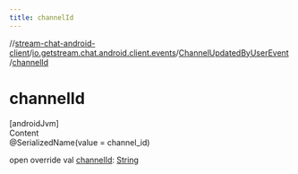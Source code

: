 ```yaml
---
title: channelId
---
```

//[stream-chat-android-client](../../../index.md)/[io.getstream.chat.android.client.events](../index.md)/[ChannelUpdatedByUserEvent](index.md)/[channelId](channelId.md)



# channelId  
[androidJvm]  
Content  
@SerializedName(value = channel_id)  
  
open override val [channelId](channelId.md): [String](https://kotlinlang.org/api/latest/jvm/stdlib/kotlin/-string/index.html)  



